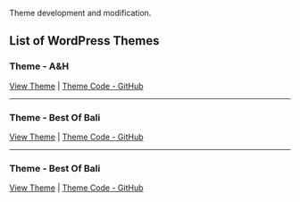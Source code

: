 Theme development and modification.

## List of WordPress Themes

### Theme - A&H  
[View Theme](https://ah.webcomplete.io/) | [Theme Code - GitHub](https://github.com/DmitriyChiroky/wp-themes/tree/main/ah_theme)

---

### Theme - Best Of Bali
[View Theme](https://bestofbali.webcomplete.io/) | [Theme Code - GitHub](https://github.com/DmitriyChiroky/wp-themes/tree/main/bestofbali_theme)

---

### Theme - Best Of Bali
[View Theme](https://chrisellelim.webcomplete.io/) | [Theme Code - GitHub](https://github.com/DmitriyChiroky/wp-themes/tree/main/bestofbali_theme)
